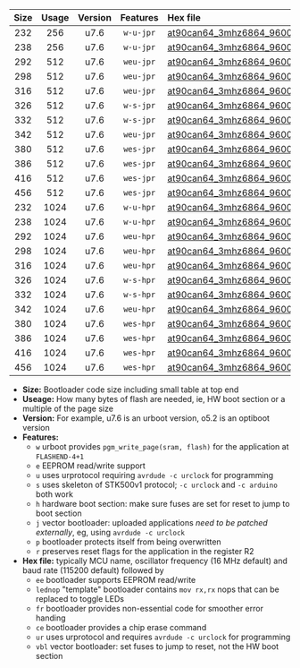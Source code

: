 |Size|Usage|Version|Features|Hex file|
|:-:|:-:|:-:|:-:|:--|
|232|256|u7.6|`w-u-jpr`|[at90can64_3mhz6864_9600bps_ur_vbl.hex](https://raw.githubusercontent.com/stefanrueger/urboot/main/at90can64_3mhz6864_9600bps_ur_vbl.hex)|
|238|256|u7.6|`w-u-jpr`|[at90can64_3mhz6864_9600bps_lednop_ur_vbl.hex](https://raw.githubusercontent.com/stefanrueger/urboot/main/at90can64_3mhz6864_9600bps_lednop_ur_vbl.hex)|
|292|512|u7.6|`weu-jpr`|[at90can64_3mhz6864_9600bps_ee_ur_vbl.hex](https://raw.githubusercontent.com/stefanrueger/urboot/main/at90can64_3mhz6864_9600bps_ee_ur_vbl.hex)|
|298|512|u7.6|`weu-jpr`|[at90can64_3mhz6864_9600bps_ee_lednop_ur_vbl.hex](https://raw.githubusercontent.com/stefanrueger/urboot/main/at90can64_3mhz6864_9600bps_ee_lednop_ur_vbl.hex)|
|316|512|u7.6|`weu-jpr`|[at90can64_3mhz6864_9600bps_ee_lednop_fr_ur_vbl.hex](https://raw.githubusercontent.com/stefanrueger/urboot/main/at90can64_3mhz6864_9600bps_ee_lednop_fr_ur_vbl.hex)|
|326|512|u7.6|`w-s-jpr`|[at90can64_3mhz6864_9600bps_vbl.hex](https://raw.githubusercontent.com/stefanrueger/urboot/main/at90can64_3mhz6864_9600bps_vbl.hex)|
|332|512|u7.6|`w-s-jpr`|[at90can64_3mhz6864_9600bps_lednop_vbl.hex](https://raw.githubusercontent.com/stefanrueger/urboot/main/at90can64_3mhz6864_9600bps_lednop_vbl.hex)|
|342|512|u7.6|`weu-jpr`|[at90can64_3mhz6864_9600bps_ee_lednop_fr_ce_ur_vbl.hex](https://raw.githubusercontent.com/stefanrueger/urboot/main/at90can64_3mhz6864_9600bps_ee_lednop_fr_ce_ur_vbl.hex)|
|380|512|u7.6|`wes-jpr`|[at90can64_3mhz6864_9600bps_ee_vbl.hex](https://raw.githubusercontent.com/stefanrueger/urboot/main/at90can64_3mhz6864_9600bps_ee_vbl.hex)|
|386|512|u7.6|`wes-jpr`|[at90can64_3mhz6864_9600bps_ee_lednop_vbl.hex](https://raw.githubusercontent.com/stefanrueger/urboot/main/at90can64_3mhz6864_9600bps_ee_lednop_vbl.hex)|
|416|512|u7.6|`wes-jpr`|[at90can64_3mhz6864_9600bps_ee_lednop_fr_vbl.hex](https://raw.githubusercontent.com/stefanrueger/urboot/main/at90can64_3mhz6864_9600bps_ee_lednop_fr_vbl.hex)|
|456|512|u7.6|`wes-jpr`|[at90can64_3mhz6864_9600bps_ee_lednop_fr_ce_vbl.hex](https://raw.githubusercontent.com/stefanrueger/urboot/main/at90can64_3mhz6864_9600bps_ee_lednop_fr_ce_vbl.hex)|
|232|1024|u7.6|`w-u-hpr`|[at90can64_3mhz6864_9600bps_ur.hex](https://raw.githubusercontent.com/stefanrueger/urboot/main/at90can64_3mhz6864_9600bps_ur.hex)|
|238|1024|u7.6|`w-u-hpr`|[at90can64_3mhz6864_9600bps_lednop_ur.hex](https://raw.githubusercontent.com/stefanrueger/urboot/main/at90can64_3mhz6864_9600bps_lednop_ur.hex)|
|292|1024|u7.6|`weu-hpr`|[at90can64_3mhz6864_9600bps_ee_ur.hex](https://raw.githubusercontent.com/stefanrueger/urboot/main/at90can64_3mhz6864_9600bps_ee_ur.hex)|
|298|1024|u7.6|`weu-hpr`|[at90can64_3mhz6864_9600bps_ee_lednop_ur.hex](https://raw.githubusercontent.com/stefanrueger/urboot/main/at90can64_3mhz6864_9600bps_ee_lednop_ur.hex)|
|316|1024|u7.6|`weu-hpr`|[at90can64_3mhz6864_9600bps_ee_lednop_fr_ur.hex](https://raw.githubusercontent.com/stefanrueger/urboot/main/at90can64_3mhz6864_9600bps_ee_lednop_fr_ur.hex)|
|326|1024|u7.6|`w-s-hpr`|[at90can64_3mhz6864_9600bps.hex](https://raw.githubusercontent.com/stefanrueger/urboot/main/at90can64_3mhz6864_9600bps.hex)|
|332|1024|u7.6|`w-s-hpr`|[at90can64_3mhz6864_9600bps_lednop.hex](https://raw.githubusercontent.com/stefanrueger/urboot/main/at90can64_3mhz6864_9600bps_lednop.hex)|
|342|1024|u7.6|`weu-hpr`|[at90can64_3mhz6864_9600bps_ee_lednop_fr_ce_ur.hex](https://raw.githubusercontent.com/stefanrueger/urboot/main/at90can64_3mhz6864_9600bps_ee_lednop_fr_ce_ur.hex)|
|380|1024|u7.6|`wes-hpr`|[at90can64_3mhz6864_9600bps_ee.hex](https://raw.githubusercontent.com/stefanrueger/urboot/main/at90can64_3mhz6864_9600bps_ee.hex)|
|386|1024|u7.6|`wes-hpr`|[at90can64_3mhz6864_9600bps_ee_lednop.hex](https://raw.githubusercontent.com/stefanrueger/urboot/main/at90can64_3mhz6864_9600bps_ee_lednop.hex)|
|416|1024|u7.6|`wes-hpr`|[at90can64_3mhz6864_9600bps_ee_lednop_fr.hex](https://raw.githubusercontent.com/stefanrueger/urboot/main/at90can64_3mhz6864_9600bps_ee_lednop_fr.hex)|
|456|1024|u7.6|`wes-hpr`|[at90can64_3mhz6864_9600bps_ee_lednop_fr_ce.hex](https://raw.githubusercontent.com/stefanrueger/urboot/main/at90can64_3mhz6864_9600bps_ee_lednop_fr_ce.hex)|

- **Size:** Bootloader code size including small table at top end
- **Useage:** How many bytes of flash are needed, ie, HW boot section or a multiple of the page size
- **Version:** For example, u7.6 is an urboot version, o5.2 is an optiboot version
- **Features:**
  + `w` urboot provides `pgm_write_page(sram, flash)` for the application at `FLASHEND-4+1`
  + `e` EEPROM read/write support
  + `u` uses urprotocol requiring `avrdude -c urclock` for programming
  + `s` uses skeleton of STK500v1 protocol; `-c urclock` and `-c arduino` both work
  + `h` hardware boot section: make sure fuses are set for reset to jump to boot section
  + `j` vector bootloader: uploaded applications *need to be patched externally*, eg, using `avrdude -c urclock`
  + `p` bootloader protects itself from being overwritten
  + `r` preserves reset flags for the application in the register R2
- **Hex file:** typically MCU name, oscillator frequency (16 MHz default) and baud rate (115200 default) followed by
  + `ee` bootloader supports EEPROM read/write
  + `lednop` "template" bootloader contains `mov rx,rx` nops that can be replaced to toggle LEDs
  + `fr` bootloader provides non-essential code for smoother error handing
  + `ce` bootloader provides a chip erase command
  + `ur` uses urprotocol and requires `avrdude -c urclock` for programming
  + `vbl` vector bootloader: set fuses to jump to reset, not the HW boot section
